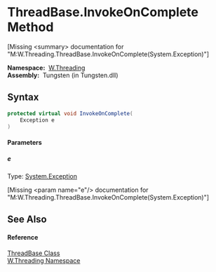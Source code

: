 ThreadBase.InvokeOnComplete Method
==================================
  
[Missing &lt;summary> documentation for "M:W.Threading.ThreadBase.InvokeOnComplete(System.Exception)"]


  **Namespace:**  [W.Threading][1]  
  **Assembly:**  Tungsten (in Tungsten.dll)

Syntax
------

```csharp
protected virtual void InvokeOnComplete(
	Exception e
)
```

#### Parameters

##### *e*
Type: [System.Exception][2]  

[Missing &lt;param name="e"/> documentation for "M:W.Threading.ThreadBase.InvokeOnComplete(System.Exception)"]



See Also
--------

#### Reference
[ThreadBase Class][3]  
[W.Threading Namespace][1]  

[1]: ../README.md
[2]: http://msdn.microsoft.com/en-us/library/c18k6c59
[3]: README.md
[4]: ../../_icons/Help.png